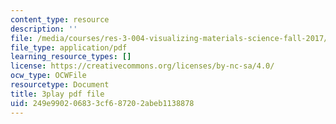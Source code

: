 ```yaml
---
content_type: resource
description: ''
file: /media/courses/res-3-004-visualizing-materials-science-fall-2017/249e990206833cf687202abeb1138878_4-YaJUUTrNw.pdf
file_type: application/pdf
learning_resource_types: []
license: https://creativecommons.org/licenses/by-nc-sa/4.0/
ocw_type: OCWFile
resourcetype: Document
title: 3play pdf file
uid: 249e9902-0683-3cf6-8720-2abeb1138878
---
```

